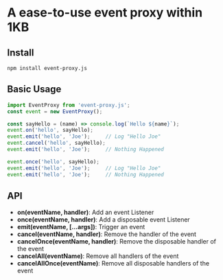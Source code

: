 # A ease-to-use event proxy within 1KB

## Install
`npm install event-proxy.js`

## Basic Usage

```js
import EventProxy from 'event-proxy.js';
const event = new EventProxy();

const sayHello = (name) => console.log(`Hello ${name}`);
event.on('hello', sayHello);
event.emit('hello', 'Joe');     // Log "Hello Joe"
event.cancel('hello', sayHello);
event.emit('hello', 'Joe');     // Nothing Happened

event.once('hello', sayHello);
event.emit('hello', 'Joe');     // Log "Hello Joe"
event.emit('hello', 'Joe');     // Nothing Happened
```

## API

* **on(eventName, handler)**: Add an event Listener
* **once(eventName, handler)**: Add a disposable event Listener
* **emit(eventName, [...args])**: Trigger an event
* **cancel(eventName, handler)**: Remove the handler of the event
* **cancelOnce(eventName, handler)**: Remove the disposable handler of the event
* **cancelAll(eventName)**: Remove all handlers of the event
* **cancelAllOnce(eventName)**: Remove all disposable handlers of the event
